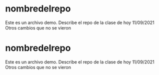 # nombredelrepo
Este es un archivo demo.
Describe el repo de la clase de hoy 11/09/2021
Otros cambios que no se vieron



# nombredelrepo
Este es un archivo demo.
Describe el repo de la clase de hoy 11/09/2021
Otros cambios que no se vieron



